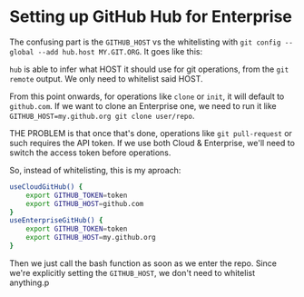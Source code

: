 # Setting up GitHub Hub for Enterprise

The confusing part is the `GITHUB_HOST` vs the whitelisting with `git config --global --add hub.host MY.GIT.ORG`. It goes like this:

`hub` is able to infer what HOST it should use for git operations, from the `git remote` output. We only need to whitelist said HOST.

From this point onwards, for operations like `clone` or `init`, it will default to `github.com`. If we want to clone an Enterprise one, we need to run it like `GITHUB_HOST=my.github.org git clone user/repo`.

THE PROBLEM is that once that's done, operations like `git pull-request` or such requires the API token. If we use both Cloud & Enterprise, we'll need to switch the access token before operations.


So, instead of whitelisting, this is my aproach:

```bash
useCloudGitHub() {
    export GITHUB_TOKEN=token
    export GITHUB_HOST=github.com
}
useEnterpriseGitHub() {
    export GITHUB_TOKEN=token
    export GITHUB_HOST=my.github.org
}
```

Then we just call the bash function as soon as we enter the repo. Since we're explicitly setting the `GITHUB_HOST`, we don't need to whitelist anything.p
